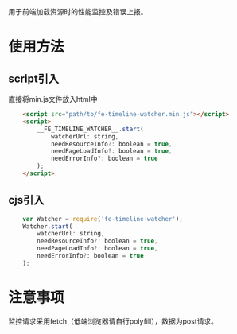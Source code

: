 用于前端加载资源时的性能监控及错误上报。

# 使用方法

## script引入
直接将min.js文件放入html中
```html
    <script src="path/to/fe-timeline-watcher.min.js"></script>
    <script>
        __FE_TIMELINE_WATCHER__.start(
            watcherUrl: string,
            needResourceInfo?: boolean = true,
            needPageLoadInfo?: boolean = true,
            needErrorInfo?: boolean = true
        );
    </script>
```

## cjs引入
```js
    var Watcher = require('fe-timeline-watcher');
    Watcher.start(
        watcherUrl: string,
        needResourceInfo?: boolean = true,
        needPageLoadInfo?: boolean = true,
        needErrorInfo?: boolean = true
    );
```

# 注意事项
监控请求采用fetch（低端浏览器请自行polyfill），数据为post请求。